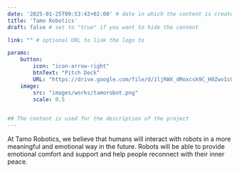 ```yaml
---
date: '2025-01-25T09:53:42+02:00' # date in which the content is created - defaults to "today"
title: 'Tamo Robotics'
draft: false # set to "true" if you want to hide the content 

link: "" # optional URL to link the logo to

params:
    button:
        icon: "icon-arrow-right"
        btnText: "Pitch Deck"
        URL: "https://drive.google.com/file/d/1ljRWX_dMoxcsk9C_H0ZwvIcQCosHPnVR/view?usp=sharing"
    image:
        src: "images/works/tamorobot.png"
        scale: 0.5
    

## The content is used for the description of the project
---
```


At Tamo Robotics, we believe that humans will interact with robots in a more meaningful and emotional way in the future. Robots will be able to provide emotional comfort and support and help people reconnect with their inner peace.